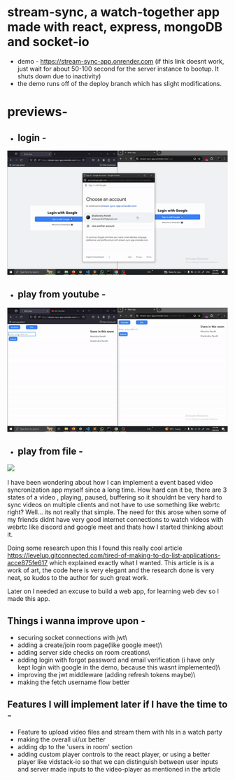 # stream-sync, a watch-together app made with react, express, mongoDB and socket-io 

- demo - https://stream-sync-app.onrender.com
  (if this link doesnt work, just wait for about 50-100 second for the server instance to bootup. It shuts down due to inactivity)
- the demo runs off of the deploy branch which has slight modifications.

# previews-

 - ## login - 
![](https://github.com/taketec/stream-sync/blob/main/previews/login.gif)


 - ## play from youtube - 
![](https://github.com/taketec/stream-sync/blob/main/previews/youtube.gif)


 - ## play from file - 
![](https://github.com/taketec/stream-sync/blob/main/previews/file.gif)


I have been wondering about how I can implement a event based video syncronization app myself since a long time. How hard can it be, there are 3 states of a video , playing, paused, buffering so it shouldnt be very hard to sync videos on multiple clients and not have to use something like webrtc right? Well... its not really that simple. The need for this arose when some of my friends didnt have very good internet connections to watch videos with webrtc like discord and google meet and thats how I started thinking about it. 

Doing some research upon this I found this really cool article https://levelup.gitconnected.com/tired-of-making-to-do-list-applications-acce875fe617 which explained exactly what I wanted. This article is is a work of art, the code here is very elegant and the research done is very neat, so kudos to the author for such great work.

Later on I needed an excuse to build a web app, for learning web dev so I made this app.



## Things i wanna improve upon - 
- securing socket connections with jwt\
- adding a create/join room page(like google meet)\
- adding server side checks on room creations\
- adding login with forgot password and email verification (i have only kept login with google in the demo, because this wasnt implemented)\
- improving the jwt middleware (adding refresh tokens maybe)\
- making the fetch username flow better

## Features I will implement later if I have the time to -
- Feature to upload video files and stream them with hls in a watch party
- making the overall ui/ux better
- adding dp to the 'users in room' section
- adding custom player controls to the react player, or using a better player like vidstack-io so that we can distinguish between user inputs and server made inputs to the video-player as mentioned in the article
   
